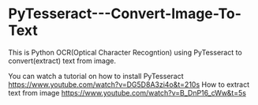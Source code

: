 # PyTesseract---Convert-Image-To-Text
This is Python OCR(Optical Character Recogntion) using PyTesseract to convert(extract) text from image.

You can watch a tutorial on how to install PyTesseract https://www.youtube.com/watch?v=DG5D8A3zi4o&t=210s
How to extract text from image https://www.youtube.com/watch?v=B_DnP16_cWw&t=5s
